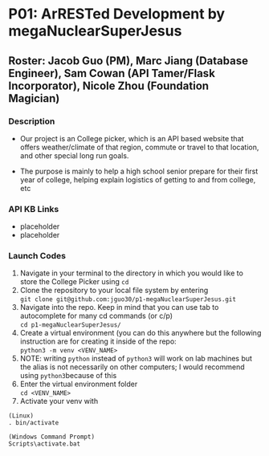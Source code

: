 # P01: ArRESTed Development by megaNuclearSuperJesus
## Roster: Jacob Guo (PM), Marc Jiang (Database Engineer), Sam Cowan (API Tamer/Flask Incorporator), Nicole Zhou (Foundation Magician)

### Description
- Our project is an College picker, which is an API based website that offers weather/climate of that region, commute or travel to that location, and other special long run goals.

- The purpose is mainly to help a high school senior prepare for their first year of college, helping explain logistics of getting to and from college, etc


### API KB Links
- placeholder
- placeholder

### Launch Codes
1. Navigate in your terminal to the directory in which you would like to store the College Picker using 
```cd```
2. Clone the repository to your local file system by entering 
<br>```git clone git@github.com:jguo30/p1-megaNuclearSuperJesus.git```
3. Navigate into the repo. Keep in mind that you can use tab to autocomplete for many cd commands (or c/p)
<br>```cd p1-megaNuclearSuperJesus/```
4. Create a virtual environment (you can do this anywhere but the following instruction are for creating it inside of the repo: 
<br>```python3 -m venv <VENV_NAME>```
5. NOTE: writing `python` instead of `python3` will work on lab machines but the alias is not necessarily on other computers; I would recommend using `python3`because of this
6. Enter the virtual environment folder<br>
```cd <VENV_NAME>```
7. Activate your venv with 
```
(Linux)
. bin/activate

(Windows Command Prompt)
Scripts\activate.bat
```
